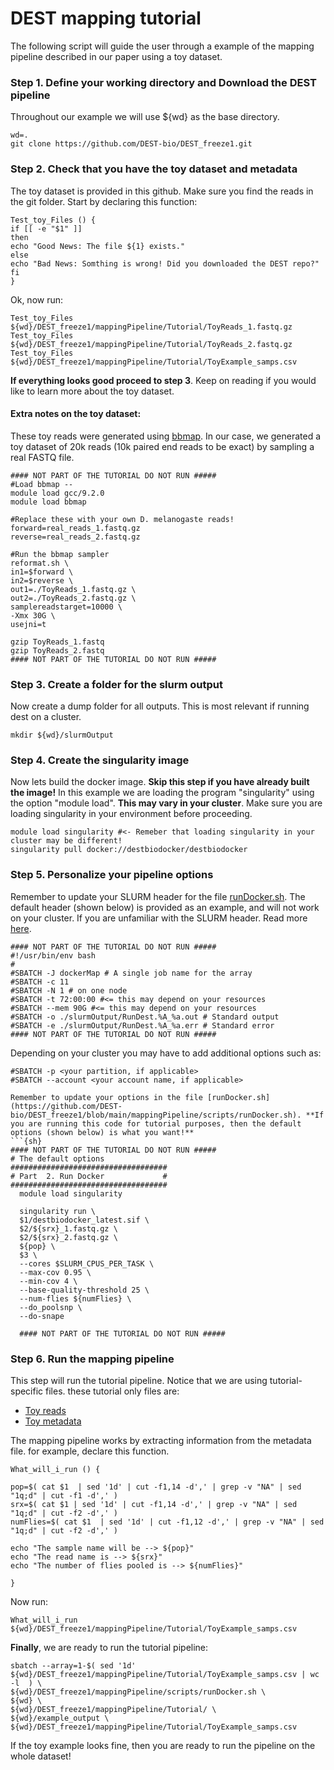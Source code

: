 # DEST mapping tutorial

The following script will guide the user through a example of the mapping pipeline described in our paper using a toy dataset.

### Step 1. Define your working directory and  Download the DEST pipeline
Throughout our example we will use ${wd} as the base directory. 
```{sh}
wd=.
git clone https://github.com/DEST-bio/DEST_freeze1.git
```

### Step 2. Check that you have the toy dataset and metadata
The toy dataset is provided in this github. Make sure you find the reads in the git folder.
Start by declaring this function:

```{sh}
Test_toy_Files () { 
if [[ -e "$1" ]]
then
echo "Good News: The file ${1} exists."
else
echo "Bad News: Somthing is wrong! Did you downloaded the DEST repo?"
fi
}
```
Ok, now run:
```{sh}
Test_toy_Files ${wd}/DEST_freeze1/mappingPipeline/Tutorial/ToyReads_1.fastq.gz
Test_toy_Files ${wd}/DEST_freeze1/mappingPipeline/Tutorial/ToyReads_2.fastq.gz
Test_toy_Files ${wd}/DEST_freeze1/mappingPipeline/Tutorial/ToyExample_samps.csv
```
**If everything looks good proceed to step 3**. Keep on reading if you would like to learn more about the toy dataset.

#### Extra notes on the toy dataset:
These toy reads were generated using  [bbmap](https://jgi.doe.gov/data-and-tools/bbtools/bb-tools-user-guide/bbmap-guide/). In our case, we generated a toy dataset of 20k reads (10k paired end reads to be exact) by sampling a real FASTQ file.
```{sh}
#### NOT PART OF THE TUTORIAL DO NOT RUN #####
#Load bbmap --
module load gcc/9.2.0
module load bbmap

#Replace these with your own D. melanogaste reads!
forward=real_reads_1.fastq.gz
reverse=real_reads_2.fastq.gz

#Run the bbmap sampler
reformat.sh \
in1=$forward \
in2=$reverse \
out1=./ToyReads_1.fastq.gz \
out2=./ToyReads_2.fastq.gz \
samplereadstarget=10000 \
-Xmx 30G \
usejni=t

gzip ToyReads_1.fastq
gzip ToyReads_2.fastq
#### NOT PART OF THE TUTORIAL DO NOT RUN #####
``` 

### Step 3. Create a folder for the slurm output
Now  create a dump folder for all outputs. This is most relevant if running dest on a cluster. 
```{sh}
mkdir ${wd}/slurmOutput
```

### Step 4. Create the singularity image
Now lets build the docker image. **Skip this step if you have already built the image!**
In this example we are loading the program "singularity" using the option "module load". **This may vary in your cluster**.
Make sure you are loading singularity in your environment before proceeding.
```{sh}
module load singularity #<- Remeber that loading singularity in your cluster may be different!
singularity pull docker://destbiodocker/destbiodocker
```
### Step 5. Personalize your pipeline options
Remember to update your SLURM header for the file [runDocker.sh](https://github.com/DEST-bio/DEST_freeze1/blob/main/mappingPipeline/scripts/runDocker.sh). The default header (shown below) is provided as an example, and will not work on your cluster. 
If you are unfamiliar with the SLURM header. Read more [here](https://slurm.schedmd.com/documentation.html). 
```{sh}
#### NOT PART OF THE TUTORIAL DO NOT RUN #####
#!/usr/bin/env bash
#
#SBATCH -J dockerMap # A single job name for the array
#SBATCH -c 11
#SBATCH -N 1 # on one node
#SBATCH -t 72:00:00 #<= this may depend on your resources
#SBATCH --mem 90G #<= this may depend on your resources
#SBATCH -o ./slurmOutput/RunDest.%A_%a.out # Standard output
#SBATCH -e ./slurmOutput/RunDest.%A_%a.err # Standard error
#### NOT PART OF THE TUTORIAL DO NOT RUN #####
```
Depending on your cluster you may have to add additional options such as:
```{sh}
#SBATCH -p <your partition, if applicable>
#SBATCH --account <your account name, if applicable>

Remember to update your options in the file [runDocker.sh](https://github.com/DEST-bio/DEST_freeze1/blob/main/mappingPipeline/scripts/runDocker.sh). **If you are running this code for tutorial purposes, then the default options (shown below) is what you want!**
```{sh}
#### NOT PART OF THE TUTORIAL DO NOT RUN #####
# The default options
###################################
# Part  2. Run Docker             #
###################################
  module load singularity

  singularity run \
  $1/destbiodocker_latest.sif \
  $2/${srx}_1.fastq.gz \
  $2/${srx}_2.fastq.gz \
  ${pop} \
  $3 \
  --cores $SLURM_CPUS_PER_TASK \
  --max-cov 0.95 \
  --min-cov 4 \
  --base-quality-threshold 25 \
  --num-flies ${numFlies} \
  --do_poolsnp \
  --do-snape
  
  #### NOT PART OF THE TUTORIAL DO NOT RUN #####
```

### Step 6. Run the mapping pipeline
This step will run the tutorial pipeline. Notice that we are using tutorial-specific files. these tutorial only files are:

 * [Toy reads](https://github.com/DEST-bio/DEST_freeze1/tree/main/mappingPipeline/Tutorial)
 * [Toy metadata](https://github.com/DEST-bio/DEST_freeze1/blob/main/mappingPipeline/Tutorial/ToyExample_samps.csv)

The mapping pipeline works by extracting information from the metadata file. for example, declare this function.
```{sh}
What_will_i_run () { 

pop=$( cat $1  | sed '1d' | cut -f1,14 -d',' | grep -v "NA" | sed "1q;d" | cut -f1 -d',' )
srx=$( cat $1 | sed '1d' | cut -f1,14 -d',' | grep -v "NA" | sed "1q;d" | cut -f2 -d',' )
numFlies=$( cat $1  | sed '1d' | cut -f1,12 -d',' | grep -v "NA" | sed "1q;d" | cut -f2 -d',' )

echo "The sample name will be --> ${pop}"
echo "The read name is --> ${srx}"
echo "The number of flies pooled is --> ${numFlies}"

}
```

Now run:
```{sh}
What_will_i_run ${wd}/DEST_freeze1/mappingPipeline/Tutorial/ToyExample_samps.csv
```

**Finally**, we are ready to run the tutorial pipeline:

```{sh}
sbatch --array=1-$( sed '1d' ${wd}/DEST_freeze1/mappingPipeline/Tutorial/ToyExample_samps.csv | wc -l  ) \
${wd}/DEST_freeze1/mappingPipeline/scripts/runDocker.sh \
${wd} \
${wd}/DEST_freeze1/mappingPipeline/Tutorial/ \
${wd}/example_output \
${wd}/DEST_freeze1/mappingPipeline/Tutorial/ToyExample_samps.csv
```
If the toy example looks fine, then you are ready to run the pipeline on the whole dataset!